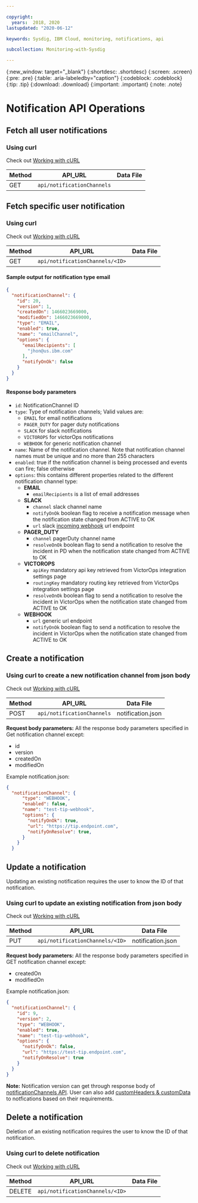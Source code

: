 ```yaml
---

copyright:
  years:  2018, 2020
lastupdated: "2020-06-12"

keywords: Sysdig, IBM Cloud, monitoring, notifications, api

subcollection: Monitoring-with-Sysdig

---
```


{:new_window: target="_blank"}
{:shortdesc: .shortdesc}
{:screen: .screen}
{:pre: .pre}
{:table: .aria-labeledby="caption"}
{:codeblock: .codeblock}
{:tip: .tip}
{:download: .download}
{:important: .important}
{:note: .note}

# Notification API Operations



## Fetch all user notifications

### Using curl

Check out [Working with cURL](#curl-guide)

| Method | API_URL | Data File |
|----|---|----|
| GET | `api/notificationChannels` | |

## Fetch specific user notification

### Using curl

Check out [Working with cURL](#curl-guide)

| Method | API_URL | Data File |
|----|---|----|
| GET | `api/notificationChannels/<ID>` | |

#### Sample output for notification type email

```json
{
  "notificationChannel": {
    "id": 20,
    "version": 1,
    "createdOn": 1466023669000,
    "modifiedOn": 1466023669000,
    "type": "EMAIL",
    "enabled": true,
    "name": "emailChannel",
    "options": {
      "emailRecipients": [
        "jhon@us.ibm.com"
      ],
      "notifyOnOk": false
    }
  }
}
```

#### Response body parameters

- `id`: NotificationChannel ID
- `type`: Type of notification channels; Valid values are:
  - `EMAIL` for email notifications
  - `PAGER_DUTY` for pager duty notifications
  - `SLACK` for slack notifications
  - `VICTOROPS` for victorOps notifications
  - `WEBHOOK` for generic notification channel
- `name`: Name of the notification channel. Note that notification channel names must be unique and no more than 255 characters
- `enabled`: true if the notification channel is being processed and events can fire; false otherwise
- `options`: this contains different properties related to the different notification channel type:
  - **EMAIL**
    - `emailRecipients` is a list of email addresses
  - **SLACK**
    - `channel` slack channel name
    - `notifyOnOk` boolean flag to receive a notification message when the notification state changed from ACTIVE to OK
    - `url`  slack [incoming webhook](https://api.slack.com/incoming-webhooks) url endpoint
  - **PAGER_DUTY**
    - `channel` pagerDuty channel name
    - `resolveOnOk` boolean flag to send a notification to resolve the incident in PD when the notification state changed from ACTIVE to OK
  - **VICTOROPS**
    - `apiKey` mandatory api key retrieved from VictorOps integration settings page
    - `routingKey` mandatory routing key retrieved from VictorOps integration settings page
    - `resolveOnOk` boolean flag to send a notification to resolve the incident in VictorOps when the notification state changed from ACTIVE to OK
  - **WEBHOOK**
    - `url` generic url endpoint
    - `notifyOnOk` boolean flag to send a notification to resolve the incident in VictorOps when the notification state changed from ACTIVE to OK

## Create a notification

### Using curl to create a new notification channel from json body

Check out [Working with cURL](#curl-guide)

| Method | API_URL | Data File |
|----|---|----|
| POST | `api/notificationChannels` | notification.json |

**Request body parameters:** All the response body parameters specified in Get notification channel except:

- id
- version
- createdOn
- modifiedOn

Example notification.json:

```json
{
  "notificationChannel": {
      "type": "WEBHOOK",
      "enabled": false,
      "name": "test-tip-webhook",
      "options": {
        "notifyOnOk": true,
        "url": "https://tip.endpoint.com",
        "notifyOnResolve": true,
      }
    }
  }
  ```

## Update a notification

Updating an existing notification requires the user to know the ID of that notification.

### Using curl to update an existing notification from json body

Check out [Working with cURL](#curl-guide)

| Method | API_URL | Data File |
|----|---|----|
| PUT | `api/notificationChannels/<ID>` | notification.json |

**Request body parameters:** All the response body parameters specified in GET notification channel except:

- createdOn
- modifiedOn

Example notification.json:

```json
{
  "notificationChannel": {
    "id": 9,
    "version": 2,
    "type": "WEBHOOK",
    "enabled": true,
    "name": "test-tip-webhook",
    "options": {
      "notifyOnOk": false,
      "url": "https://test-tip.endpoint.com",
      "notifyOnResolve": true
    }
  }
}
```

**Note:** Notification version can get through response body of [notificationChannels API](#fetch-specific-user-notification). User can also add [customHeaders & customData](https://docs.sysdig.com/en/configure-a-webhook-channel.html#al_UUID-a6715905-0530-a08a-a3ab-cb10b2c5d19b_UUID-f9896786-62e5-c4c3-d2ef-38d3a2f7dfab) to notfications based on their requirements.

## Delete a notification

Deletion of an existing notification requires the user to know the ID of that notification.

### Using curl to delete notification

Check out [Working with cURL](#curl-guide)

| Method | API_URL | Data File |
|----|---|----|
| DELETE | `api/notificationChannels/<ID>` | |
